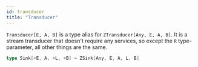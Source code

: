 ```yaml
---
id: transducer
title: "Transducer"
---
```


`Transducer[E, A, B]` is a type alias for `ZTransducer[Any, E, A, B]`. It is a stream transducer that doesn't require any services, so except the `R` type-parameter, all other things are the same.

```scala
type Sink[+E, A, +L, +B] = ZSink[Any, E, A, L, B]
```
